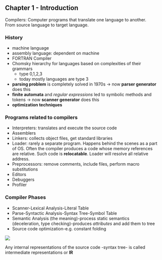 ## Chapter 1 - Introduction
Compilers: Computer programs that translate one language to another. From source language to target language.

### History

 - machine language
 - assembly language: dependent on machine
 - FORTRAN Compiler
 - Chomsky hierarchy for languages based on complexities of their grammars
 	- type 0,1,2,3
 	- today mostly languages are type 3
 - __parsing problem__ is completely solved in 1970s -> now __parser generator__ does this
 - __finite automata__ and _regular expressions_ led to symbolic methods and tokens -> now __scanner generator__ does this
 - __optimization techniques__

### Programs related to compilers

 - Interpreters: translates and execute the source code
 - Assemblers
 - Linkers: collects object files, get standard libraries
 - Loader: rarely a separate program. Happens behind the scenes as a part of OS. Often the compiler produces a code whose memory references are relative. 
   Such code is __relocatable__. Loader will resolve all relative address.
 - Preprocessors: remove comments, include files, perform macro substitutions
 - Editors
 - Debuggers
 - Profiler

 ### Compiler Phases

 - Scanner-Lexical Analysis-Literal Table
 - Parse-Syntactic Analysis-Syntax Tree-Symbol Table
 - Semantic Analysis (the meaning)-process static semantics (deceleration, type checking)-produces _attributes_ and add them to tree
 - Source code optimization-e.g. constant folding

 ![](http://jcsites.juniata.edu/faculty/rhodes/lt/images/ccover4.gif)

 Any internal representations of the source code -syntax tree- is called intermediate representations or **IR**

 